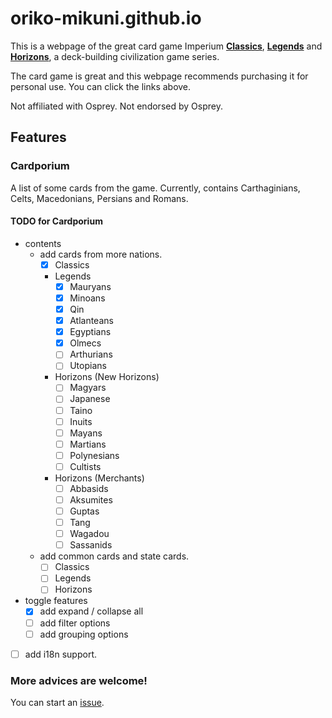 # oriko-mikuni.github.io

This is a webpage of the great card game Imperium
**[Classics](https://www.ospreypublishing.com/uk/imperium-classics-9781472844743/)**,
**[Legends](https://www.ospreypublishing.com/uk/imperium-legends-9781472844750/)** and
**[Horizons](https://www.ospreypublishing.com/uk/imperium-horizons-9781472858368/)**,
a deck-building civilization game series.

The card game is great and this webpage recommends purchasing it
for personal use. You can click the links above.

Not affiliated with Osprey. Not endorsed by Osprey.
## Features

### Cardporium
A list of some cards from the game.
Currently, contains Carthaginians, Celts, Macedonians, Persians and Romans.
#### TODO for Cardporium
* contents
  * add cards from more nations.
    * [x] Classics
    * Legends
      * [x] Mauryans
      * [x] Minoans
      * [x] Qin
      * [x] Atlanteans
      * [x] Egyptians
      * [x] Olmecs
      * [ ] Arthurians
      * [ ] Utopians
    * Horizons (New Horizons)
      * [ ] Magyars
      * [ ] Japanese
      * [ ] Taino
      * [ ] Inuits
      * [ ] Mayans
      * [ ] Martians
      * [ ] Polynesians
      * [ ] Cultists
    * Horizons (Merchants)
      * [ ] Abbasids
      * [ ] Aksumites
      * [ ] Guptas
      * [ ] Tang
      * [ ] Wagadou
      * [ ] Sassanids
  * add common cards and state cards.
    * [ ] Classics
    * [ ] Legends
    * [ ] Horizons
* toggle features
  * [x] add expand / collapse all
  * [ ] add filter options
  * [ ] add grouping options
* [ ] add i18n support.
### More advices are welcome!
You can start an [issue](https://github.com/oriko-mikuni/oriko-mikuni.github.io/issues).
